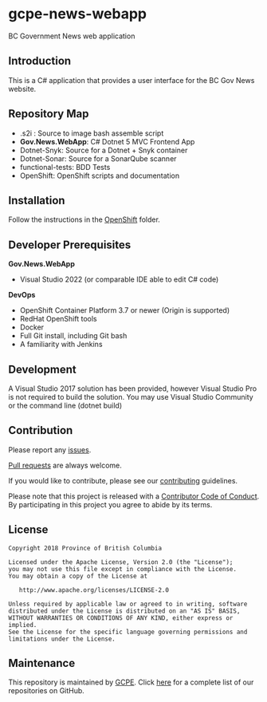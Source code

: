 # gcpe-news-webapp
BC Government News web application


Introduction
----------------
This is a C# application that provides a user interface for the BC Gov News website. 

Repository Map
--------------
- .s2i : Source to image bash assemble script
- **Gov.News.WebApp**: C# Dotnet 5 MVC Frontend App
- Dotnet-Snyk: Source for a Dotnet + Snyk container
- Dotnet-Sonar: Source for a SonarQube scanner
- functional-tests: BDD Tests
- OpenShift: OpenShift scripts and documentation


Installation
------------
Follow the instructions in the [OpenShift](openshift) folder.
	
Developer Prerequisites
-----------------------

**Gov.News.WebApp**
- Visual Studio 2022
(or comparable IDE able to edit C# code)


**DevOps**
- OpenShift Container Platform 3.7 or newer (Origin is supported)
- RedHat OpenShift tools
- Docker
- Full Git install, including Git bash  
- A familiarity with Jenkins

Development
-----------
A Visual Studio 2017 solution has been provided, however Visual Studio Pro is not required to build the solution.  You may use Visual Studio Community or the command line (dotnet build) 


Contribution
------------

Please report any [issues](https://github.com/bcgov/gcpe-news-webapp/issues).

[Pull requests](https://github.com/bcgov/gcpe-news-webapp/pulls) are always welcome.

If you would like to contribute, please see our [contributing](CONTRIBUTING.md) guidelines.

Please note that this project is released with a [Contributor Code of Conduct](CODE_OF_CONDUCT.md). By participating in this project you agree to abide by its terms.

License
-------

    Copyright 2018 Province of British Columbia

    Licensed under the Apache License, Version 2.0 (the "License");
    you may not use this file except in compliance with the License.
    You may obtain a copy of the License at 

       http://www.apache.org/licenses/LICENSE-2.0

    Unless required by applicable law or agreed to in writing, software
    distributed under the License is distributed on an "AS IS" BASIS,
    WITHOUT WARRANTIES OR CONDITIONS OF ANY KIND, either express or implied.
    See the License for the specific language governing permissions and
    limitations under the License.

Maintenance
-----------

This repository is maintained by [GCPE](http://www.gov.bc.ca/).
Click [here](https://github.com/orgs/bcgov/teams/gcpe/repositories) for a complete list of our repositories on GitHub.
